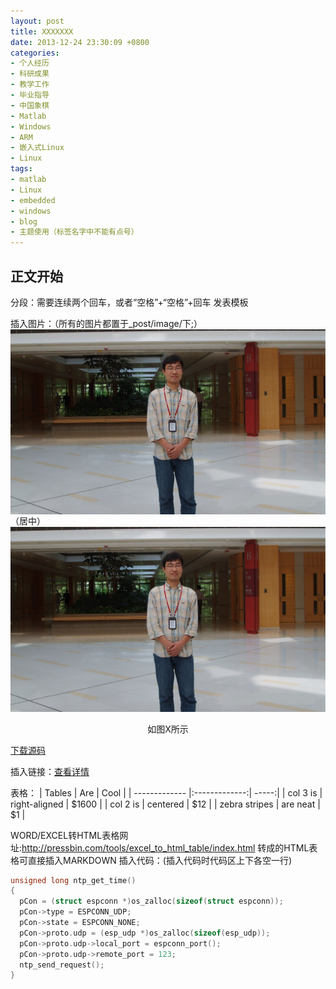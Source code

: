 ```yaml
---
layout: post
title: XXXXXXX
date: 2013-12-24 23:30:09 +0800
categories:
- 个人经历
- 科研成果
- 教学工作
- 毕业指导
- 中国象棋
- Matlab
- Windows
- ARM
- 嵌入式Linux
- Linux
tags:
- matlab
- Linux
- embedded
- windows
- blog
- 主题使用（标签名字中不能有点号）
---
```


## 正文开始

分段：需要连续两个回车，或者“空格”+“空格”+回车
发表模板

插入图片：（所有的图片都置于_post/image/下;）
<img src="https://github.com/stuyou/stuyou.github.io/raw/master/_posts/image/myself.jpg" style="display:block;margin:auto"/>（居中）
![](https://github.com/stuyou/stuyou.github.io/raw/master/_posts/image/myself.jpg)
<center>如图X所示</center>


[下载源码](https://github.com/stuyou/stuyou.github.io/raw/master/_posts/data/LP01_beta_lamda.rar)

插入链接：[查看详情](http://www.sciencedirect.com/science/article/pii/S0030402616307823)


表格：
| Tables        | Are           | Cool  |
| ------------- |:-------------:| -----:|
| col 3 is      | right-aligned | $1600 |
| col 2 is      | centered      |   $12 |
| zebra stripes | are neat      |    $1 |

WORD/EXCEL转HTML表格网址:http://pressbin.com/tools/excel_to_html_table/index.html
转成的HTML表格可直接插入MARKDOWN
插入代码：(插入代码时代码区上下各空一行)
```c
unsigned long ntp_get_time()
{
  pCon = (struct espconn *)os_zalloc(sizeof(struct espconn));
  pCon->type = ESPCONN_UDP;
  pCon->state = ESPCONN_NONE;
  pCon->proto.udp = (esp_udp *)os_zalloc(sizeof(esp_udp));
  pCon->proto.udp->local_port = espconn_port();
  pCon->proto.udp->remote_port = 123;
  ntp_send_request();
}
```